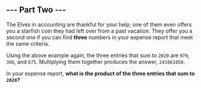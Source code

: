 ## --- Part Two ---

The Elves in accounting are thankful for your help; one of them even offers you a starfish coin they had left over from a past vacation. They offer you a second one if you can find **three** numbers in your expense report that meet the same criteria.

Using the above example again, the three entries that sum to ``2020`` are ``979``, ``366``, and ``675``. Multiplying them together produces the answer, ``241861950``.

In your expense report, **what is the product of the three entries that sum to ``2020``?**

